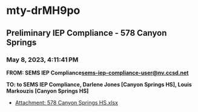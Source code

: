 # mty-drMH9po
## Preliminary IEP Compliance - 578 Canyon Springs
### May 8, 2023, 4:11:41 PM
**FROM: SEMS IEP Compliance<sems-iep-compliance-user@nv.ccsd.net>**

**TO: to SEMS IEP Compliance, Darlene Jones [Canyon Springs HS], Louis Markouzis [Canyon Springs HS]**






* [Attachment: 578 Canyon Springs HS.xlsx](mty-drMH9po-attachment-1.xlsx)
